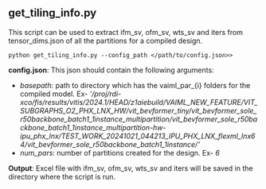 ## get_tiling_info.py
This script can be used to extract ifm_sv, ofm_sv, wts_sv and iters from tensor_dims.json of all the partitions for a compiled design. 
```
python get_tiling_info.py --config_path </path/to/config.json>>
```
**config.json**: This json should contain the following arguments:
- *basepath*: path to directory which has the vaiml_par_{i} folders for the compiled model. Ex- *'/proj/rdi-xco/fis/results/vitis/2024.1/HEAD/z1aiebuild/VAIML_NEW_FEATURE/VIT_SUBGRAPHS_O2_PHX_LNX_HW/vit_bevformer_tiny/vit_bevformer_sole_r50backbone_batch1_1instance_multipartition/vit_bevformer_sole_r50backbone_batch1_1instance_multipartition-hw-ipu_phx_lnx/TEST_WORK_20241021_044213_IPU_PHX_LNX_flexml_lnx64/vit_bevformer_sole_r50backbone_batch1_1instance/'*
- *num_pars*: number of partitions created for the design. Ex- *6*

**Output**: Excel file with ifm_sv, ofm_sv, wts_sv and iters will be saved in the directory where the script is run.
